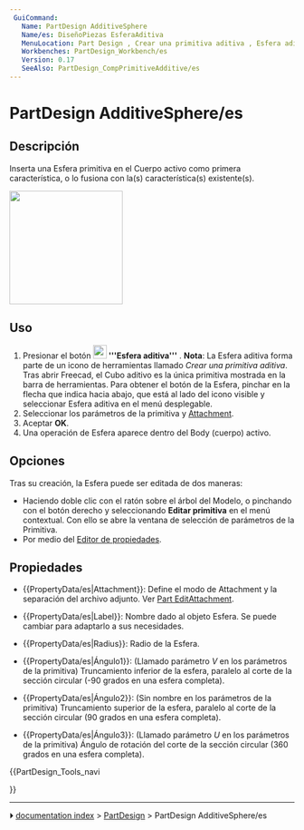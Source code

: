 ```yaml
---
 GuiCommand:
   Name: PartDesign AdditiveSphere
   Name/es: DiseñoPiezas EsferaAditiva
   MenuLocation: Part Design , Crear una primitiva aditiva , Esfera aditiva
   Workbenches: PartDesign_Workbench/es
   Version: 0.17
   SeeAlso: PartDesign_CompPrimitiveAdditive/es
---
```


# PartDesign AdditiveSphere/es


</div>

## Descripción

Inserta una Esfera primitiva en el Cuerpo activo como primera característica, o lo fusiona con la(s) característica(s) existente(s).

<img alt="" src=images/PartDesign_AdditiveSphere_example.png  style="width:200px;">

## Uso


<div class="mw-translate-fuzzy">

1.  Presionar el botón **<img src="images/PartDesign_AdditiveSphere.svg" width=24px> '''Esfera aditiva'''** . **Nota**: La Esfera aditiva forma parte de un icono de herramientas llamado *Crear una primitiva aditiva*. Tras abrir Freecad, el Cubo aditivo es la única primitiva mostrada en la barra de herramientas. Para obtener el botón de la Esfera, pinchar en la flecha que indica hacia abajo, que está al lado del icono visible y seleccionar Esfera aditiva en el menú desplegable.
2.  Seleccionar los parámetros de la primitiva y [Attachment](Part_EditAttachment.md).
3.  Aceptar **OK**.
4.  Una operación de Esfera aparece dentro del Body (cuerpo) activo.


</div>

## Opciones

Tras su creación, la Esfera puede ser editada de dos maneras:

-   Haciendo doble clic con el ratón sobre el árbol del Modelo, o pinchando con el botón derecho y seleccionando **Editar primitiva** en el menú contextual. Con ello se abre la ventana de selección de parámetros de la Primitiva.
-   Por medio del [Editor de propiedades](Property_editor/es.md).

## Propiedades


<div class="mw-translate-fuzzy">

-    {{PropertyData/es|Attachment}}: Define el modo de Attachment y la separación del archivo adjunto. Ver [Part EditAttachment](Part_EditAttachment.md).

-    {{PropertyData/es|Label}}: Nombre dado al objeto Esfera. Se puede cambiar para adaptarlo a sus necesidades.

-    {{PropertyData/es|Radius}}: Radio de la Esfera.

-    {{PropertyData/es|Ángulo1}}: (Llamado parámetro *V* en los parámetros de la primitiva) Truncamiento inferior de la esfera, paralelo al corte de la sección circular (-90 grados en una esfera completa).

-    {{PropertyData/es|Ángulo2}}: (Sin nombre en los parámetros de la primitiva) Truncamiento superior de la esfera, paralelo al corte de la sección circular (90 grados en una esfera completa).

-    {{PropertyData/es|Ángulo3}}: (Llamado parámetro *U* en los parámetros de la primitiva) Ángulo de rotación del corte de la sección circular (360 grados en una esfera completa).


</div>


<div class="mw-translate-fuzzy">





</div>


{{PartDesign_Tools_navi

}}



---
⏵ [documentation index](../README.md) > [PartDesign](PartDesign_Workbench.md) > PartDesign AdditiveSphere/es

